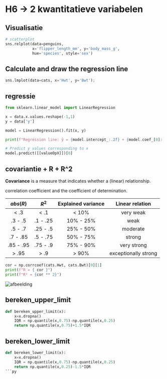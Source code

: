 # H6 -> 2 kwantitatieve variabelen

## Visualisatie

```py
# scatterplot
sns.relplot(data=penguins,
            x='flipper_length_mm', y='body_mass_g',
            hue='species', style='sex')
```
## Calculate and draw the regression line
```py
sns.lmplot(data=cats, x='Hwt', y='Bwt');
```
## regressie

```py
from sklearn.linear_model import LinearRegression

x = data.x.values.reshape(-1,1)
y = data['y']

model = LinearRegression().fit(x, y)

print(f"Regression line: ŷ = {model.intercept_:.2f} + {model.coef_[0]:.2f} x")

# Predict y values corresponding to x
model.predict([[valueOpX]])[0]
```

## covariantie + R + R^2
**Covariance** is a measure that indicates whether a (linear) relationship.

correlation coefficient and the coefficient of determination.

| $abs(R)$  |  $R^2$   | Explained variance |   Linear relation    |
| :-------: | :------: | :----------------: | :------------------: |
|   < .3    |   < .1   |       < 10%        |      very weak       |
|  .3 - .5  | .1 - .25 |     10% - 25%      |         weak         |
|  .5 - .7  | .25 - .5 |     25% - 50%      |       moderate       |
| .7 - .85  | .5 - .75 |     50% - 75%      |        strong        |
| .85 - .95 | .75 - .9 |     75% - 90%      |     very strong      |
|   > .95   |   > .9   |       > 90%        | exceptionally strong |

```py
cor = np.corrcoef(cats.Hwt, cats.Bwt)[0][1]
print(f"R = { cor }")
print(f"R² = {cor ** 2}")
```
![afbeelding](https://github.com/user-attachments/assets/6901c581-b67a-4316-b0d3-bf3a9865c8f5)

## bereken_upper_limit
```py
def bereken_upper_limit(x):
    x=x.dropna()
    IQR = np.quantile(x,0.75)-np.quantile(x,0.25)
    return np.quantile(x,0.75)+1.5*IQR
```
## bereken_lower_limit
```py
def bereken_lower_limit(x):
    x=x.dropna()
    IQR = np.quantile(x,0.75)-np.quantile(x,0.25)
    return np.quantile(x,0.25)-1.5*IQR
```py
